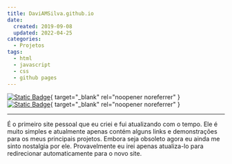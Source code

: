 ```yaml
---
title: DaviAMSilva.github.io
date:
  created: 2019-09-08
  updated: 2022-04-25
categories:
  - Projetos
tags:
  - html
  - javascript
  - css
  - github pages
---
```


[![Static Badge](https://img.shields.io/badge/github-DaviAMSilva%2FDaviAMSilva.github.io-dddddd?logo=github)](https://github.com/DaviAMSilva/DaviAMSilva.github.io){ target="_blank" rel="noopener noreferrer" }
[![Static Badge](https://img.shields.io/badge/website-daviamsilva.github.io-326eff)](https://daviamsilva.github.io){ target="_blank" rel="noopener noreferrer" }

---

É o primeiro site pessoal que eu criei e fui atualizando com o tempo. Ele é muito simples e atualmente apenas contém alguns links e demonstrações para os meus principais projetos. Embora seja obsoleto agora eu ainda me sinto nostalgia por ele. Provavelmente eu irei apenas atualiza-lo para redirecionar automaticamente para o novo site.
